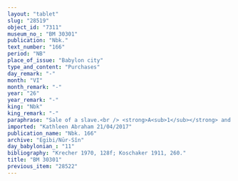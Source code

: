 ```yaml
---
layout: "tablet"
slug: "28519"
object_id: "7311"
museum_no_: "BM 30301"
publication: "Nbk."
text_number: "166"
period: "NB"
place_of_issue: "Babylon city"
type_and_content: "Purchases"
day_remark: "-"
month: "VI"
month_remark: "-"
year: "26"
year_remark: "-"
king: "Nbk"
king_remark: "-"
paraphrase: "Sale of a slave.<br /> <strong>A<sub>1</sub></strong> and his wife <strong><sup>f</sup>A<sub>2</sub></strong>, of their own free will, sell their female slave <strong><sup>f</sup>C</strong> to <strong>B</strong> for the <em>hariṣ</em>-price amounting to 1/3 mina and 5 shekels of silver. The sellers guarantee against (suits brought by) a person acting unlawfully (<em>sēh&ucirc;</em>) or a person claiming (<em>pāqirānu</em>) that <strong><sup>f</sup>C</strong> is a free person (<em>mār ban&ecirc;</em>). A broken passage at the end of the tablet informs that something/someone of the king (details are broken off) (wr. [..A]B?.A.ME&Scaron;), that <strong>D</strong> [and?] <strong>A<sub>1</sub></strong>, took (<em>na&scaron;&ucirc;</em>), has become scarce (<em>maṭ&ucirc;</em>) and they gave it back to <strong>E</strong>, the governor of the sealand (<em>&scaron;akin t&acirc;mti</em>). (The deal has been concluded) with <strong><sup>f</sup>F</strong>, <strong>A</strong>&rsquo;s mother-in-law, consent (<em>ina a&scaron;ābi</em>). Names of 6 witnesses and the scribe.<br /> &nbsp;<br /> <strong>A<sub>1</sub></strong> = Nab&ucirc;-mu&scaron;ētiq-udd&ecirc;/Rēmūtu-Bēl//Egibi; <strong><sup>f</sup>A<sub>2</sub></strong> = <sup>f</sup>Bu&rsquo;ītu, wife of <strong>A<sub>1</sub></strong>; <strong>B</strong> = Nab&ucirc;-ahhē-iddin/&Scaron;ulāya//Egibi; <strong><sup>f</sup>C </strong>= <sup>f</sup>Nanāya-kē&scaron;irat; <strong>D </strong>= Nergal-uballiṭ; <strong>E</strong> = Nab&ucirc;-&scaron;uzzizanni, <em>&scaron;akin t&acirc;mti</em>; <strong><sup>f</sup>F</strong> = <sup>f</sup>Bābu-ilat/Bebēa, mother-in-law of <strong>A</strong>"
imported: "Kathleen Abraham 21/04/2017"
publication_name: "Nbk. 166"
archive: "Egibi/Nūr-Sîn"
day_babylonian_: "11"
bibliography: "Krecher 1970, 128f; Koschaker 1911, 260."
title: "BM 30301"
previous_item: "28522"
---
```

